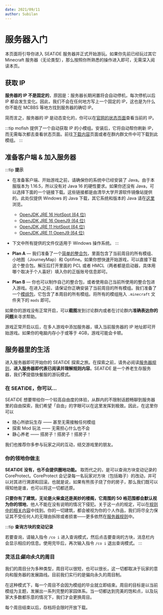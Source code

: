 ```yaml
---
date: 2021/09/11
author: Subilan
---
```


# 服务器入门

本页面将引导你进入 SEATiDE 服务器并正式开始游玩。如果你先前已经玩过其它 Minecraft 服务器（无论类型），那么按照你所熟悉的操作进入即可，无需深入阅读本页。

## 获取 IP

**服务器的 IP 不是固定的**，原因是：服务器长期闲置将会自动停机，每次停机以后 IP 都会发生变化。因此，我们不会在任何地方写上一个固定的 IP，这也是为什么你不能在 MCBBS 等地方找到服务器的确切 IP。

简而言之，服务器的 IP 是动态变化的，你可以在[官网的状态页面](https://seatide.top/status)查看当前的 IP。

:::tip
mofish 提供了一个自动获取 IP 的小模组。安装后，它将自动帮你刷新 IP，而无需每次都去查看状态页面。前往[下载内容](../server/downloads.md)页面或者在群内群文件中可下载到此模组。
:::

## 准备客户端 & 加入服务器

:::tip
**提示**

- 在准备客户端、开始游戏之前，请确保你的系统中已经安装了 Java。由于本服版本为 1.16.5，所以没有对 Java 16 的硬性要求。如果你还没有 Java，可以选择下面的一个链接下载。这些链接都是由清华大学开源软件镜像站提供的。此处仅提供 Windows 的 Java 下载，其它系统和版本的 Java 请在[这里](https://mirrors.tuna.tsinghua.edu.cn/AdoptOpenJDK)浏览。
  - [OpenJDK JRE 16 HotSpot (64 位)](https://mirrors.tuna.tsinghua.edu.cn/AdoptOpenJDK/16/jre/x64/windows/OpenJDK16U-jre_x64_windows_hotspot_16.0.1_9.msi)
  - [OpenJDK JRE 16 OpenJ9 (64 位)](https://mirrors.tuna.tsinghua.edu.cn/AdoptOpenJDK/16/jre/x64/windows/ibm-semeru-open-jre_x64_windows_16.0.2_7_openj9-0.27.0.msi)
  - [OpenJDK JRE 11 HotSpot (64 位)](https://mirrors.tuna.tsinghua.edu.cn/AdoptOpenJDK/11/jre/x64/windows/OpenJDK11U-jre_x64_windows_hotspot_11.0.12_7.msi)
  - [OpenJDK JRE 11 OpenJ9 (64 位)](https://mirrors.tuna.tsinghua.edu.cn/AdoptOpenJDK/11/jre/x64/windows/OpenJDK11U-jre_x64_windows_openj9_windowsXL_11.0.10_9_openj9-0.24.0.msi)
- 下文中所有提供的文件仅适用于 Windows 操作系统。
:::

- **Plan A** — 我们准备了一个[简单的整合包](https://fnmdp.oss-cn-beijing.aliyuncs.com/seatide-public/client-simple.7z)，里面包含了当前周目的所有模组、小地图（JourneyMap）和 Optifine。如果你想快速开始游戏，可以直接下载这个整合包。解压后打开里面的 PCL 或者 HMCL（两者都是启动器，具体用哪个取决于个人喜好）填入你的正版账号信息即可。
- **Plan B** — 你也可以制作自己的整合包，或者使用自己当前所使用的整合包进入游戏。在进入之前，请保证你正确安装了当前周目的所有模组。我们准备了一个[模组包](https://fnmdp.oss-cn-beijing.aliyuncs.com/seatide-public/modpack.7z)，它包含了本周目的所有模组。将所有的模组拖入 `.minecraft` 文件夹下的 `mods` 即可。

如果你的游戏没有正常开启，可以**截图**发到讨论群内或者在讨论群内**准确表达你的问题**来寻求帮助。

游戏正常开启以后，在多人游戏中添加服务器，填入当前服务器的 IP 地址即可开始游戏。如果你的电脑内存小于或等于 4GB，游戏可能会卡顿。

## 服务器里的生活

进入服务器即可开始你的 SEATiDE 探索之旅。在探索之前，请务必阅读[服务器规则](../server/rules.md)，**进入服务器即代表已阅读并理解规则内容**。SEATiDE 是一个养老生存服务器，我们**不**提倡快餐服的游玩模式。

### 在 SEATiDE，你可以...

SEATiDE 想要带给你一个较高自由度的体验，从群内的不限制话题畅聊到服务器里的自由探索，我们希望「自由」的字眼可以在这里发挥到极致。因此，在这里你可以

- 随心所欲玩生存 —— 甚至无需接触任何模组
- 探索 Mod 玩法 —— 无需担心什么也不会
- 静心养老 —— 搭房子！搭房子！搭房子！

我们也推荐你多参与玩家之间的互动，结交游戏里的朋友。

### 你的领地你做主

**SEATiDE 没有，也不会提供圈地功能。** 取而代之的，是可以查询方块变动记录的 CoreProtect。CoreProtect 会记录每一名玩家对方块（包括箱子）的改动，并可以对其进行溯源和回滚。也就是说，如果有熊孩子烧了你的房子，那么我们既可以得知他是谁，也可以将这一切都还原。

**只要你有了建筑，无论是火柴盒还是美妙的楼阁，它周围的 50 格范围都会默认视为你的领地**，他人不能在没有说明的情况下侵犯。关于这一点的规定，可以在[规则中的相关内容](/server/rules.html#_2-%E4%B8%8D%E5%BE%97%E7%A7%81%E8%87%AA%E4%BF%AE%E6%94%B9%E3%80%81%E6%89%A9%E5%BB%BA%E4%BB%96%E4%BA%BA%E5%BB%BA%E7%AD%91-%E4%B8%8D%E5%BE%97%E6%9C%AA%E7%BB%8F%E5%85%81%E8%AE%B8%E5%9C%A8%E4%BB%96%E4%BA%BA%E5%BB%BA%E7%AD%91%E5%91%A8%E5%9B%B41%E6%90%AD%E5%BB%BA%E3%80%82)中找到。你的一切建筑，都会被视为你的个人作品，我们将尽全力保证其不受任何人的无理由拆除或者损害——更多依然在[服务器规则](../server/rules.md)中。

:::tip
**查询方块的变动记录**

若要查询，请输入指令 `/co i` 进入查询模式，然后点击要查询的方块，消息栏内会显示相应的信息。使用完毕后，再次输入指令 `/co i` 退出查询模式。
:::

### 灵活且*偏向永久*的周目

我们的周目分为多种类型，周目可以很短，也可以很长，这一切都取决于玩家的意向和服务器的发展路线。目前我们实行的是偏向永久的周目制。

在这种模式下，每一个周目不会因为模组的毕业就立即结束。周目的目标是以当前模组为主题，发展出一系列完整的家园体系。当一切都达到完美的饱和点，以及玩家大多数都乐意的情况下，我们才会更换周目。

每个周目结束以后，存档将会限时开放下载。